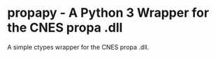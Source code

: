 # propapy - A Python 3 Wrapper for the CNES propa .dll

A simple ctypes wrapper for the CNES propa .dll.